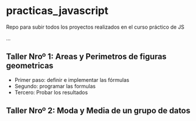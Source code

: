 # practicas_javascript
Repo para subir todos los proyectos realizados en el curso práctico de JS

...
## Taller Nroº 1: Areas y Perimetros de figuras geometricas

- Primer paso: definir e implementar las fórmulas
- Segundo: programar las formulas
- Tercero: Probar los resultados

## Taller Nroº 2: Moda y Media de un grupo de datos
